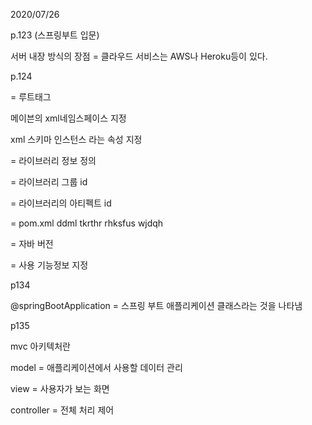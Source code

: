 2020/07/26

p.123 (스프링부트 입문)

서버 내장 방식의 장점 = 클라우드 서비스는 AWS나 Heroku등이 있다. 

p.124

<project> = 루트태그

메이븐의 xml네임스페이스 지정

xml 스키마 인스턴스 라는 속성 지정

<dependencies> = 라이브러리 정보 정의

<groupid> = 라이브러리 그룹 id

<artifactied> = 라이브러리의 아티펙트 id



<parent> = pom.xml ddml tkrthr rhksfus wjdqh

<properties> = 자바 버전

<build> = 사용 기능정보 지정



p134

@springBootApplication = 스프링 부트 애플리케이션 클래스라는 것을 나타냄



p135

mvc 아키텍처란

model = 애플리케이션에서 사용할 데이터 관리

view = 사용자가 보는 화면

controller = 전체 처리 제어

 

